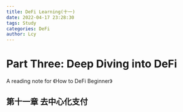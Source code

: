 ```yaml
---
title: DeFi Learning(十一)
date: 2022-04-17 23:28:30
tags: Study
categories: DeFi
author: Lcy 
---
```


# Part Three: Deep Diving into DeFi

A reading note for 《How to DeFi Beginner》

## 第十一章 去中心化支付

